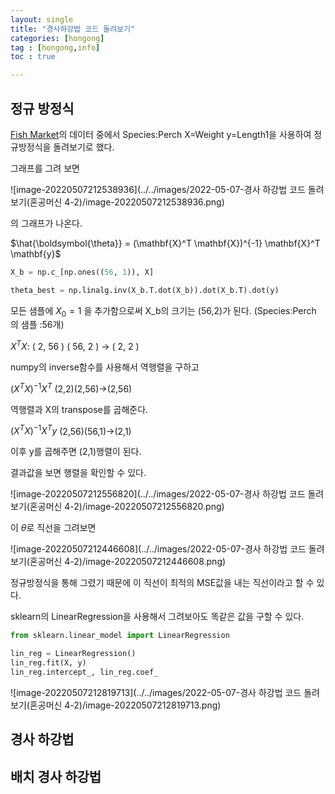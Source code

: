 ```yaml
---
layout: single
title: "경사하강법 코드 돌려보기"
categories: [hongong]
tag : [hongong,info]
toc : true

---
```


## 정규 방정식

[Fish Market](https://www.kaggle.com/aungpyaeap/fish-market)의 데이터 중에서 Species:Perch X=Weight y=Length1을 사용하여 정규방정식을 돌려보기로 했다. 

그래프를 그려 보면

![image-20220507212538936](../../images/2022-05-07-경사 하강법 코드 돌려보기(혼공머신 4-2)/image-20220507212538936.png)

의 그래프가 나온다.



$\hat{\boldsymbol{\theta}} = (\mathbf{X}^T \mathbf{X})^{-1} \mathbf{X}^T \mathbf{y}$



```py
X_b = np.c_[np.ones((56, 1)), X] 

theta_best = np.linalg.inv(X_b.T.dot(X_b)).dot(X_b.T).dot(y)
```

모든 샘플에 $X_0 = 1$ 을 추가함으로써 X_b의 크기는 (56,2)가 된다. (Species:Perch 의 샘플 :56개)

 $X^TX$: ( 2, 56 )  ( 56, 2 ) -> ( 2, 2 )

numpy의 inverse함수를 사용해서 역행렬을 구하고

$(X^TX)^{-1}X^T$ (2,2)(2,56)->(2,56)

역행렬과 X의 transpose를 곱해준다.

$(X^TX)^{-1}X^Ty$ (2,56)(56,1)->(2,1)

이후 y를 곱해주면 (2,1)행렬이 된다.

결과값을  보면 행렬을 확인할 수 있다.

![image-20220507212556820](../../images/2022-05-07-경사 하강법 코드 돌려보기(혼공머신 4-2)/image-20220507212556820.png)

이 $\theta$로 직선을 그려보면

![image-20220507212446608](../../images/2022-05-07-경사 하강법 코드 돌려보기(혼공머신 4-2)/image-20220507212446608.png)

정규방정식을 통해 그렸기 때문에 이 직선이 최적의 MSE값을 내는 직선이라고 할 수 있다.



sklearn의 LinearRegression을 사용해서 그려보아도 똑같은 값을 구할 수 있다.

```python
from sklearn.linear_model import LinearRegression

lin_reg = LinearRegression()
lin_reg.fit(X, y)
lin_reg.intercept_, lin_reg.coef_
```

![image-20220507212819713](../../images/2022-05-07-경사 하강법 코드 돌려보기(혼공머신 4-2)/image-20220507212819713.png)

## 경사 하강법

## 배치 경사 하강법



